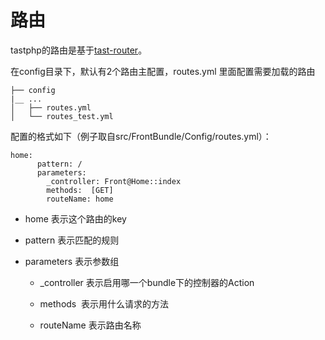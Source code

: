# **路由**

tastphp的路由是基于[tast-router](https://github.com/xujiajun/tast-router)。

在config目录下，默认有2个路由主配置，routes.yml 里面配置需要加载的路由

```
├── config
|__ ...
│   ├── routes.yml
│   └── routes_test.yml
```

配置的格式如下（例子取自src/FrontBundle/Config/routes.yml）：

```
home:
      pattern: /
      parameters:
        _controller: Front@Home::index
        methods:  [GET]
        routeName: home
```

* home 表示这个路由的key

* pattern 表示匹配的规则

* parameters 表示参数组

  * _controller 表示启用哪一个bundle下的控制器的Action
  
  * methods  表示用什么请求的方法
  
  * routeName 表示路由名称



